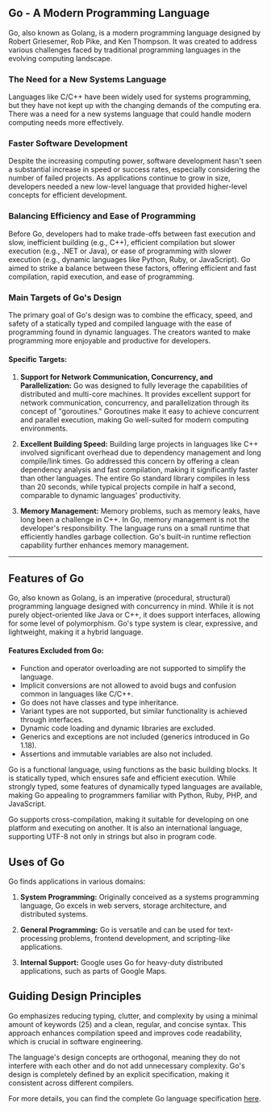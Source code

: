 ## Go - A Modern Programming Language

Go, also known as Golang, is a modern programming language designed by Robert Griesemer, Rob Pike, and Ken Thompson. It was created to address various challenges faced by traditional programming languages in the evolving computing landscape.

### The Need for a New Systems Language

Languages like C/C++ have been widely used for systems programming, but they have not kept up with the changing demands of the computing era. There was a need for a new systems language that could handle modern computing needs more effectively.

### Faster Software Development

Despite the increasing computing power, software development hasn't seen a substantial increase in speed or success rates, especially considering the number of failed projects. As applications continue to grow in size, developers needed a new low-level language that provided higher-level concepts for efficient development.

### Balancing Efficiency and Ease of Programming

Before Go, developers had to make trade-offs between fast execution and slow, inefficient building (e.g., C++), efficient compilation but slower execution (e.g., .NET or Java), or ease of programming with slower execution (e.g., dynamic languages like Python, Ruby, or JavaScript). Go aimed to strike a balance between these factors, offering efficient and fast compilation, rapid execution, and ease of programming.

### Main Targets of Go's Design

The primary goal of Go's design was to combine the efficacy, speed, and safety of a statically typed and compiled language with the ease of programming found in dynamic languages. The creators wanted to make programming more enjoyable and productive for developers.

#### Specific Targets:

1. **Support for Network Communication, Concurrency, and Parallelization:**
   Go was designed to fully leverage the capabilities of distributed and multi-core machines. It provides excellent support for network communication, concurrency, and parallelization through its concept of "goroutines." Goroutines make it easy to achieve concurrent and parallel execution, making Go well-suited for modern computing environments.

2. **Excellent Building Speed:**
   Building large projects in languages like C++ involved significant overhead due to dependency management and long compile/link times. Go addressed this concern by offering a clean dependency analysis and fast compilation, making it significantly faster than other languages. The entire Go standard library compiles in less than 20 seconds, while typical projects compile in half a second, comparable to dynamic languages' productivity.

3. **Memory Management:**
   Memory problems, such as memory leaks, have long been a challenge in C++. In Go, memory management is not the developer's responsibility. The language runs on a small runtime that efficiently handles garbage collection. Go's built-in runtime reflection capability further enhances memory management.

---

## Features of Go

Go, also known as Golang, is an imperative (procedural, structural) programming language designed with concurrency in mind. While it is not purely object-oriented like Java or C++, it does support interfaces, allowing for some level of polymorphism. Go's type system is clear, expressive, and lightweight, making it a hybrid language.

#### Features Excluded from Go:

-   Function and operator overloading are not supported to simplify the language.
-   Implicit conversions are not allowed to avoid bugs and confusion common in languages like C/C++.
-   Go does not have classes and type inheritance.
-   Variant types are not supported, but similar functionality is achieved through interfaces.
-   Dynamic code loading and dynamic libraries are excluded.
-   Generics and exceptions are not included (generics introduced in Go 1.18).
-   Assertions and immutable variables are also not included.

Go is a functional language, using functions as the basic building blocks. It is statically typed, which ensures safe and efficient execution. While strongly typed, some features of dynamically typed languages are available, making Go appealing to programmers familiar with Python, Ruby, PHP, and JavaScript.

Go supports cross-compilation, making it suitable for developing on one platform and executing on another. It is also an international language, supporting UTF-8 not only in strings but also in program code.

## Uses of Go

Go finds applications in various domains:

1. **System Programming:** Originally conceived as a systems programming language, Go excels in web servers, storage architecture, and distributed systems.

2. **General Programming:** Go is versatile and can be used for text-processing problems, frontend development, and scripting-like applications.

3. **Internal Support:** Google uses Go for heavy-duty distributed applications, such as parts of Google Maps.

## Guiding Design Principles

Go emphasizes reducing typing, clutter, and complexity by using a minimal amount of keywords (25) and a clean, regular, and concise syntax. This approach enhances compilation speed and improves code readability, which is crucial in software engineering.

The language's design concepts are orthogonal, meaning they do not interfere with each other and do not add unnecessary complexity. Go's design is completely defined by an explicit specification, making it consistent across different compilers.

For more details, you can find the complete Go language specification [here](https://golang.org/ref/spec).
